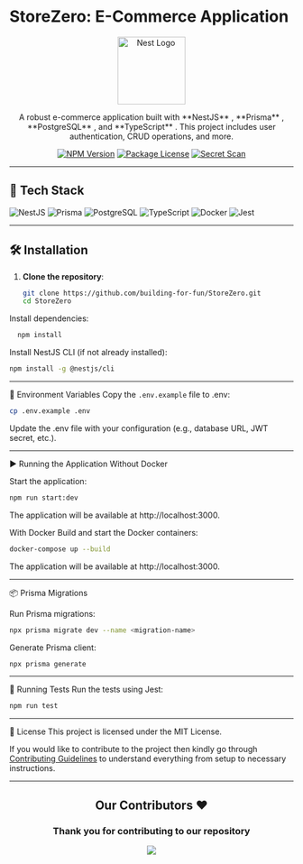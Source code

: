 # StoreZero: E-Commerce Application

<p align="center">
  <a href="http://nestjs.com/" target="blank"><img src="https://nestjs.com/img/logo-small.svg" width="120" alt="Nest Logo" /></a>
</p>

[circleci-image]: https://img.shields.io/circleci/build/github/nestjs/nest/master?token=abc123def456
[circleci-url]: https://circleci.com/gh/nestjs/nest

  <p align="center">A robust e-commerce application built with **NestJS** , **Prisma** , **PostgreSQL** , and **TypeScript** . This project includes user authentication, CRUD operations, and more.</p>
    <p align="center">
<a href="https://www.npmjs.com/~nestjscore" target="_blank"><img src="https://img.shields.io/npm/v/@nestjs/core.svg" alt="NPM Version" /></a>
<a href="https://www.npmjs.com/~nestjscore" target="_blank"><img src="https://img.shields.io/npm/l/@nestjs/core.svg" alt="Package License" /></a>
<a href="https://github.com/building-for-fun/StoreZero/actions/workflows/secret-scan.yml" target="_blank"><img src="https://github.com/building-for-fun/StoreZero/actions/workflows/secret-scan.yml/badge.svg" alt="Secret Scan" /></a>

---

## 🚀 Tech Stack

![NestJS](https://img.shields.io/badge/NestJS-E0234E?style=for-the-badge&logo=nestjs&logoColor=white)
![Prisma](https://img.shields.io/badge/Prisma-2D3748?style=for-the-badge&logo=prisma&logoColor=white)
![PostgreSQL](https://img.shields.io/badge/PostgreSQL-336791?style=for-the-badge&logo=postgresql&logoColor=white)
![TypeScript](https://img.shields.io/badge/TypeScript-007ACC?style=for-the-badge&logo=typescript&logoColor=white)
![Docker](https://img.shields.io/badge/Docker-2496ED?style=for-the-badge&logo=docker&logoColor=white)
![Jest](https://img.shields.io/badge/Jest-C21325?style=for-the-badge&logo=jest&logoColor=white)

---

## 🛠 Installation

1. **Clone the repository**:
   ```bash
   git clone https://github.com/building-for-fun/StoreZero.git
   cd StoreZero
   ```

Install dependencies:

  ```bash
    npm install 
  ```

Install NestJS CLI (if not already installed):

  ```bash
  npm install -g @nestjs/cli
  ```

<hr/>

🔑 Environment Variables
Copy the `.env.example` file to .env:

  ```bash
  cp .env.example .env
  ```

Update the .env file with your configuration (e.g., database URL, JWT secret, etc.).


<hr/>

▶️ Running the Application
Without Docker

Start the application:

```bash
npm run start:dev
```

The application will be available at http://localhost:3000.


With Docker
Build and start the Docker containers:

```bash
docker-compose up --build
```

The application will be available at http://localhost:3000.


<hr/>

📦 Prisma Migrations

Run Prisma migrations:

  ```bash
  npx prisma migrate dev --name <migration-name>
  ```

Generate Prisma client:

  ```bash
  npx prisma generate
  ```

<hr/>

🧪 Running Tests
Run the tests using Jest:

```bash
npm run test
```

<hr/>

📄 License 
This project is licensed under the MIT License.



If you would like to contribute to the project then kindly go through [Contributing Guidelines](CONTRIBUTING.md) to understand everything from setup to necessary instructions.

<hr>
<h2 align = "center">Our Contributors ❤️</h2>
<div align = "center">
 <h3>Thank you for contributing to our repository</h3>


<p><a href="https://github.com/building-for-fun/StoreZero/graphs/contributors">
  <img src="https://contributors-img.web.app/image?repo=building-for-fun/StoreZero" />
</a></p>
